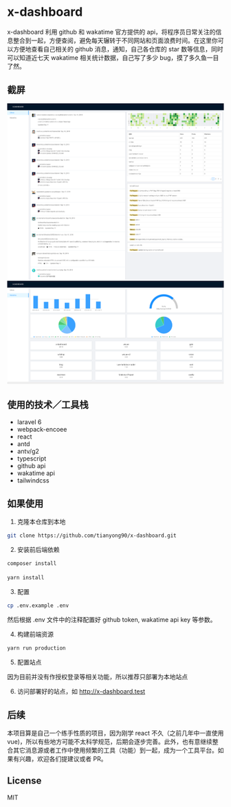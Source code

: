 # x-dashboard

x-dashboard 利用 github 和 wakatime 官方提供的 api，将程序员日常关注的信息整合到一起，方便查阅，避免每天辗转于不同网站和页面浪费时间。在这里你可以方便地查看自己相关的 github 消息，通知，自己各仓库的 star 数等信息，同时可以知道近七天 wakatime 相关统计数据，自己写了多少 bug，摸了多久鱼一目了然。

## 截屏

![github](./screenshots/x-dashboard.test_github.png)
![wakatime](./screenshots/x-dashboard.test_wakatime.png)

## 使用的技术／工具栈

- laravel 6
- webpack-encoee
- react
- antd
- antv/g2
- typescript
- github api
- wakatime api
- tailwindcss

## 如果使用

1. 克隆本仓库到本地

```bash
git clone https://github.com/tianyong90/x-dashboard.git
```

2. 安装前后端依赖

```bash
composer install

yarn install
```

3. 配置

```bash
cp .env.example .env
```
然后根据 .env 文件中的注释配置好 github token, wakatime api key 等参数。

4. 构建前端资源

```bash
yarn run production
```

5. 配置站点

因为目前并没有作授权登录等相关功能，所以推荐只部署为本地站点

6. 访问部署好的站点，如 http://x-dashboard.test

## 后续

本项目算是自己一个练手性质的项目，因为刚学 react 不久（之前几年中一直使用 vue)，所以有些地方可能不太科学规范，后期会逐步完善。此外，也有意继续整合其它消息源或者工作中使用频繁的工具（功能）到一起，成为一个工具平台。如果有兴趣，欢迎各们提建议或者 PR。

## License

MIT
